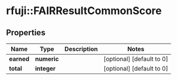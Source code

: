# rfuji::FAIRResultCommonScore


## Properties
Name | Type | Description | Notes
------------ | ------------- | ------------- | -------------
**earned** | **numeric** |  | [optional] [default to 0]
**total** | **integer** |  | [optional] [default to 0]


